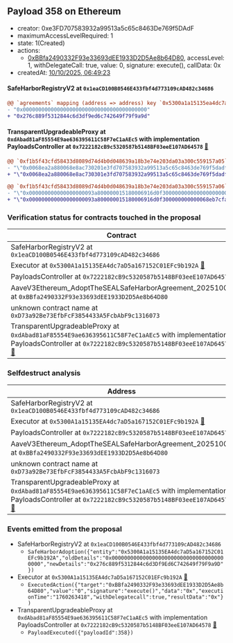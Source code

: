 ## Payload 358 on Ethereum

- creator: 0xe3FD707583932a99513a5c65c8463De769f5DAdF
- maximumAccessLevelRequired: 1
- state: 1(Created)
- actions:
  - [0xBBfa2490332F93e33693dEE1933D2D5Ae8b64D80](https://etherscan.io/address/0xBBfa2490332F93e33693dEE1933D2D5Ae8b64D80), accessLevel: 1, withDelegateCall: true, value: 0, signature: execute(), callData: 0x
- createdAt: [10/10/2025, 06:49:23](https://etherscan.io/tx/0x7faebb534976d987e566bbbd076dd7a19e9bfb0af1793cf07fdd6b3777b618a4)

#### SafeHarborRegistryV2 at `0x1eaCD100B0546E433fbf4d773109cAD482c34686`

```diff
@@ `agreements` mapping (address => address) key `0x5300a1a15135ea4dc7ad5a167152c01efc9b192a` @@
- "0x0000000000000000000000000000000000000000"
+ "0x276c889f5312844c6d3df9ed6c742649f79f9a9d"

```
#### TransparentUpgradeableProxy at `0xdAbad81aF85554E9ae636395611C58F7eC1aAEc5` with implementation PayloadsController at `0x7222182cB9c5320587b5148BF03eeE107AD64578` [:ghost:](https://github.com/bgd-labs/aave-address-book  "GovernanceV3Ethereum.PAYLOADS_CONTROLLER")

```diff
@@ `0xf1b5f43cfd58433d8089d74d4b0d048639a18b3e74e203da03a300c559157a05` raw  @@
- "\"0x0068ea2a880068e8ac730201e3fd707583932a99513a5c65c8463de769f5dadf\""
+ "\"0x0068ea2a880068e8ac730301e3fd707583932a99513a5c65c8463de769f5dadf\""

@@ `0xf1b5f43cfd58433d8089d74d4b0d048639a18b3e74e203da03a300c559157a06` raw  @@
- "\"0x000000000000000000093a800000015180006916d0f300000000000000000000\""
+ "\"0x000000000000000000093a800000015180006916d0f300000000000068eb7cfa\""

```
### Verification status for contracts touched in the proposal

| Contract | Status |
|---------|------------|
| SafeHarborRegistryV2 at `0x1eaCD100B0546E433fbf4d773109cAD482c34686` | Contract |
| Executor at `0x5300A1a15135EA4dc7aD5a167152C01EFc9b192A` [:ghost:](https://github.com/bgd-labs/aave-address-book  "AaveV2Ethereum.POOL_ADMIN") | Contract |
| PayloadsController at `0x7222182cB9c5320587b5148BF03eeE107AD64578` | Contract |
| AaveV3Ethereum_AdoptTheSEALSafeHarborAgreement_20251006 at `0xBBfa2490332F93e33693dEE1933D2D5Ae8b64D80` | Contract |
| unknown contract name at `0xD73a92Be73EfbFcF3854433A5FcbAbF9c1316073` | EOA |
| TransparentUpgradeableProxy at `0xdAbad81aF85554E9ae636395611C58F7eC1aAEc5` with implementation PayloadsController at `0x7222182cB9c5320587b5148BF03eeE107AD64578` [:ghost:](https://github.com/bgd-labs/aave-address-book  "GovernanceV3Ethereum.PAYLOADS_CONTROLLER") | Contract |

### Selfdestruct analysis

| Address | Result |
|---------|------------|
| SafeHarborRegistryV2 at `0x1eaCD100B0546E433fbf4d773109cAD482c34686` | Safe |
| Executor at `0x5300A1a15135EA4dc7aD5a167152C01EFc9b192A` [:ghost:](https://github.com/bgd-labs/aave-address-book  "AaveV2Ethereum.POOL_ADMIN") | DelegateCall |
| PayloadsController at `0x7222182cB9c5320587b5148BF03eeE107AD64578` | Safe |
| AaveV3Ethereum_AdoptTheSEALSafeHarborAgreement_20251006 at `0xBBfa2490332F93e33693dEE1933D2D5Ae8b64D80` | Safe |
| unknown contract name at `0xD73a92Be73EfbFcF3854433A5FcbAbF9c1316073` | EOA |
| TransparentUpgradeableProxy at `0xdAbad81aF85554E9ae636395611C58F7eC1aAEc5` with implementation PayloadsController at `0x7222182cB9c5320587b5148BF03eeE107AD64578` [:ghost:](https://github.com/bgd-labs/aave-address-book  "GovernanceV3Ethereum.PAYLOADS_CONTROLLER") | DelegateCall |

### Events emitted from the proposal

- SafeHarborRegistryV2 at `0x1eaCD100B0546E433fbf4d773109cAD482c34686`
  - `SafeHarborAdoption({"entity":"0x5300A1a15135EA4dc7aD5a167152C01EFc9b192A","oldDetails":"0x0000000000000000000000000000000000000000","newDetails":"0x276c889f5312844c6d3Df9Ed6C742649f79F9a9D"})`
- Executor at `0x5300A1a15135EA4dc7aD5a167152C01EFc9b192A` [:ghost:](https://github.com/bgd-labs/aave-address-book  "AaveV2Ethereum.POOL_ADMIN")
  - `ExecutedAction({"target":"0xBBfa2490332F93e33693dEE1933D2D5Ae8b64D80","value":"0","signature":"execute()","data":"0x","executionTime":"1760263418","withDelegatecall":true,"resultData":"0x"})`
- TransparentUpgradeableProxy at `0xdAbad81aF85554E9ae636395611C58F7eC1aAEc5` with implementation PayloadsController at `0x7222182cB9c5320587b5148BF03eeE107AD64578` [:ghost:](https://github.com/bgd-labs/aave-address-book  "GovernanceV3Ethereum.PAYLOADS_CONTROLLER")
  - `PayloadExecuted({"payloadId":358})`
